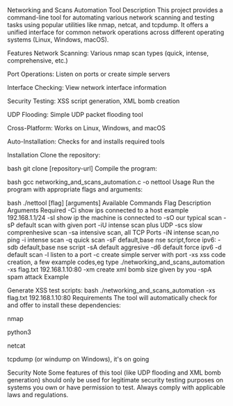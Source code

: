 Networking and Scans Automation Tool
Description
This project provides a command-line tool for automating various network scanning and testing tasks using popular utilities like nmap, netcat, and tcpdump. It offers a unified interface for common network operations across different operating systems (Linux, Windows, macOS).

Features
Network Scanning: Various nmap scan types (quick, intense, comprehensive, etc.)

Port Operations: Listen on ports or create simple servers

Interface Checking: View network interface information

Security Testing: XSS script generation, XML bomb creation

UDP Flooding: Simple UDP packet flooding tool

Cross-Platform: Works on Linux, Windows, and macOS

Auto-Installation: Checks for and installs required tools

Installation
Clone the repository:

bash
git clone [repository-url]
Compile the program:

bash
gcc networking_and_scans_automation.c -o nettool
Usage
Run the program with appropriate flags and arguments:

bash
./nettool [flag] [arguments]
Available Commands
Flag	Description	Arguments Required
  -Ci show ips connected to a host example 192.168.1.1/24
  -sI show ip the machine is connected to
  -sO our typical scan
  -sP default scan with given port
  -iU intense scan plus UDP
  -scs slow comprenhesive scan
  -sa intensive scan, all TCP Ports
  -iN intense scan,no ping
  -i intense scan
  -q quick scan
  -sF default,base nse script,force ipv6:
  -sdb default,base nse script
  -sA default aggresive
  -d6 default force ipv6
  -d default scan
  -l listen to a port
  -c create simple server with port
  -xs xss code creation, a few example codes,eg type ./networking_and_scans_automation -xs flag.txt 192.168.1.10:80
  -xm create xml bomb size given by you
  -spA spam attack
Example

Generate XSS test scripts:
bash
./networking_and_scans_automation -xs flag.txt 192.168.1.10:80
Requirements
The tool will automatically check for and offer to install these dependencies:

nmap

python3

netcat

tcpdump (or windump on Windows), it's on going

Security Note
Some features of this tool (like UDP flooding and XML bomb generation) should only be used for legitimate security testing purposes on systems you own or have permission to test. Always comply with applicable laws and regulations.
